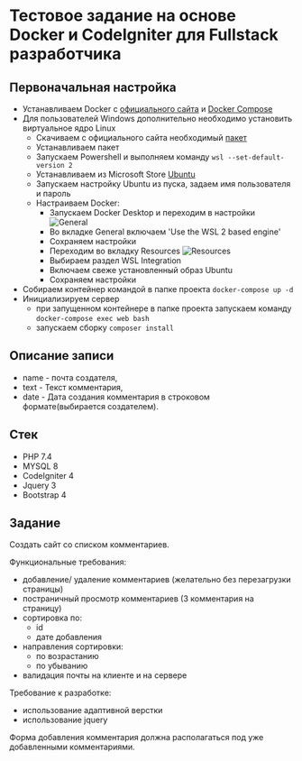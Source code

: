 # Тестовое задание на основе Docker и CodeIgniter для Fullstack разработчика

## Первоначальная настройка

-   Устанавливаем Docker c [официального сайта](https://www.docker.com/products/docker-desktop) и [Docker Compose](https://docs.docker.com/compose/install/)
-   Для пользователей Windows дополнительно необходимо установить виртуальное ядро Linux
    -   Скачиваем с официального сайта необходимый [пакет](https://wslstorestorage.blob.core.windows.net/wslblob/wsl_update_x64.msi)
    -   Устанавливаем пакет
    -   Запускаем Powershell и выполняем команду `wsl --set-default-version 2`
    -   Устанавливаем из Microsoft Store [Ubuntu](https://www.microsoft.com/store/apps/9n6svws3rx71)
    -   Запускаем настройку Ubuntu из пуска, задаем имя пользователя и пароль
    -   Настраиваем Docker:
        -   Запускаем Docker Desktop и переходим в настройки ![General](readme-files/general-page.jpg)
        -   Во вкладке General включаем 'Use the WSL 2 based engine'
        -   Сохраняем настройки
        -   Переходим во вкладку Resources ![Resources](readme-files/resources-page.jpg)
        -   Выбираем раздел WSL Integration
        -   Включаем свеже установленный образ Ubuntu
        -   Сохраняем настройки
-   Собираем контейнер командой в папке проекта `docker-compose up -d`
-   Инициализируем сервер
    -   при запущенном контейнере в папке проекта запускаем команду `docker-compose exec web bash`
    -   запускаем сборку `composer install`

## Описание записи

-   name -  почта создателя,
-   text - Текст комментария,
-   date - Дата создания комментария в строковом формате(выбирается создателем).

## Стек

- PHP 7.4
- MYSQL 8
- CodeIgniter 4
- Jquery 3
- Bootstrap 4

## Задание

Создать сайт со списком комментариев.

Функциональные требования:

-   добавление/ удаление комментариев (желательно без перезагрузки страницы)
-   постраничный просмотр комментариев (3 комментария на страницу)
-   сортировка по:
    -   id
    -   дате добавления
-   направления сортировки:
    -   по возрастанию
    -   по убыванию
-   валидация почты на клиенте и на сервере

Требование к разработке:

-   использование адаптивной верстки
-   использование jquery

Форма добавления комментария должна располагаться под уже добавленными комментариями.
